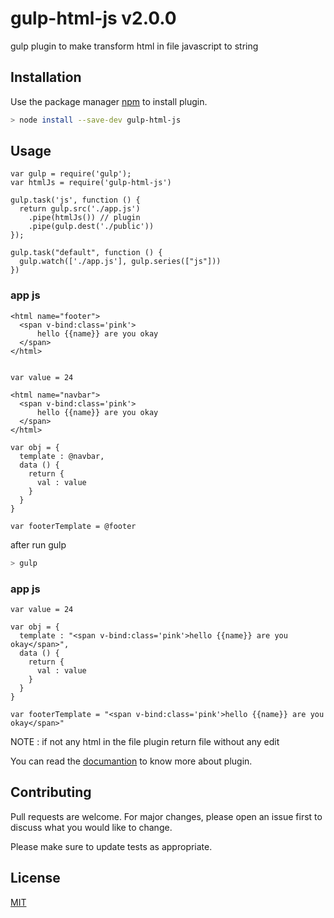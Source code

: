 # gulp-html-js v2.0.0

gulp plugin to make transform html in file javascript to string
## Installation

Use the package manager [npm](https://www.npmjs.com) to install plugin.

```bash
> node install --save-dev gulp-html-js
```

## Usage

```
var gulp = require('gulp');
var htmlJs = require('gulp-html-js')

gulp.task('js', function () {
  return gulp.src('./app.js')
    .pipe(htmlJs()) // plugin
    .pipe(gulp.dest('./public'))
});

gulp.task("default", function () {
  gulp.watch(['./app.js'], gulp.series(["js"]))
})
```

### app js

```
<html name="footer">
  <span v-bind:class='pink'>
      hello {{name}} are you okay
  </span>
</html>


var value = 24

<html name="navbar">
  <span v-bind:class='pink'>
      hello {{name}} are you okay
  </span>
</html>

var obj = {
  template : @navbar,
  data () {
    return {
      val : value
    }
  }
}

var footerTemplate = @footer
```
after run gulp
```bash
> gulp
```

### app js

```
var value = 24

var obj = {
  template : "<span v-bind:class='pink'>hello {{name}} are you okay</span>",
  data () {
    return {
      val : value
    }
  }
}

var footerTemplate = "<span v-bind:class='pink'>hello {{name}} are you okay</span>"

```

NOTE : if not any html in the file plugin return file without any edit

You can read the [documantion](https://github.com/AbrahemAlhofe/gulp-html-js) to know more about plugin.

## Contributing
Pull requests are welcome. For major changes, please open an issue first to discuss what you would like to change.

Please make sure to update tests as appropriate.

## License
[MIT](https://choosealicense.com/licenses/mit/https://github.com/AbrahemAlhofe/gulp-html-js/blob/master/LICENSE)
